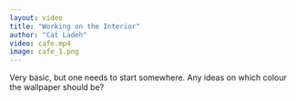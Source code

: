 ```yaml
---
layout: video
title: "Working on the Interior"
author: "Cat Ladeh"
video: cafe.mp4
image: cafe_1.png
---
```


Very basic, but one needs to start somewhere.
Any ideas on which colour the wallpaper should be?
